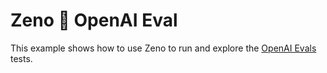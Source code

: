 # Zeno 🤝 OpenAI Eval

This example shows how to use Zeno to run and explore the [OpenAI Evals](https://github.com/openai/evals) tests.
